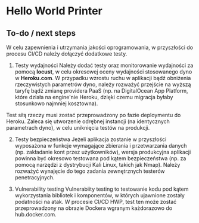 # Hello World Printer
## To-do / next steps

W celu zapewnienia i utrzymania jakości oprogramowania, w przyszłości do procesu CI/CD należy dołączyć dodatkowe testy.

1. Testy wydajności
Należy dodać testy oraz monitorowanie wydajności za pomocą **locust**, w celu okresowej oceny wydajności stosowanego dyno w __Heroku.com__. W przypadku wzrostu ruchu w aplikacji bądź obniżenia rzeczywistych parametrów dyno, należy rozważyć przejście na wyższą taryfę bądź zmianę providera PaaS (np. na DigitalOcean App Platform, które działa na engine'nie Heroku, dzięki czemu migracja byłaby stosunkowo najmniej kosztowna).

Test siłą rzeczy musi zostać przeprowadzony po fazie deploymentu do Heroku. Zaleca się utworzenie odrębnej instancji (na identycznych parametrach dyno), w celu uniknięcia testów na produkcji.

2. Testy bezpieczeństwa
Jeżeli aplikacja zostanie w przyszłości wyposażona w funkcje wymagające zbierania i przetwarzania danych (np. zakładanie kont przez użytkowników), wersja produkcyjna aplikacji powinna być okresowo testowana pod kątem bezpieczeństwa (np. za pomocą narzędzi z dystrybucji Kali Linux, takich jak Nmap). Należy rozważyć wynajęcie do tego zadania zewnętrznych testerów penetracyjnych.

3. Vulnerability testing
Vulnerabiity testing to testowanie kodu pod kątem wykorzystania bibliotek i komponentów, w których ujawnione zostały podatności na atak. W procesie CI/CD HWP, test ten może zostać przeprowadzony na obrazie Dockera wgranym każdorazowo do hub.docker.com. 